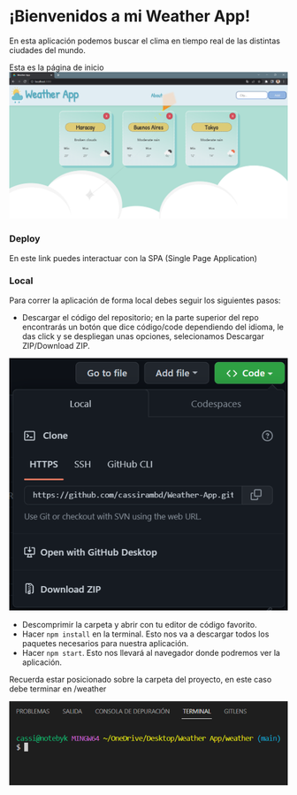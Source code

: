 # ¡Bienvenidos a mi Weather App!


En esta aplicación podemos buscar el clima en tiempo real de las distintas ciudades del mundo.

Esta es la página de inicio
![home](./src/img/home.png)

### Deploy
En este link puedes interactuar con la SPA (Single Page Application) 

### Local
Para correr la aplicación de forma local debes seguir los siguientes pasos:

- Descargar el código del repositorio; en la parte superior del repo encontrarás un botón que dice código/code dependiendo del idioma, le das click y se despliegan unas opciones, selecionamos Descargar ZIP/Download ZIP.

![github](./src/img/github.png)

- Descomprimir la carpeta y abrir con tu editor de código favorito.
- Hacer `npm install` en la terminal. Esto nos va a descargar todos los paquetes necesarios para nuestra aplicación.
- Hacer `npm start`. Esto nos llevará al navegador donde podremos ver la aplicación.

Recuerda estar posicionado sobre la carpeta del proyecto, en este caso debe terminar en /weather

![cmd](./src/img/cmd.png)